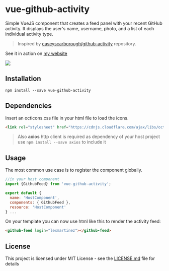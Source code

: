 # vue-github-activity
Simple VueJS component that creates a feed panel with your recent GitHub activity. It displays the user's name, username, photo, and a list of each individual activity type.

> Inspired by [caseyscarborough/github-activity](https://github.com/caseyscarborough/github-activity) repository.

See it in action on [my website](https://lexmartinez.com/)

![](https://lexmartinez.com/static/faviconx.png)

## Installation

`npm install --save vue-github-activity`

## Dependencies

Insert an octicons.css file in your html file to load the icons.

```html
<link rel="stylesheet" href="https://cdnjs.cloudflare.com/ajax/libs/octicons/3.5.0/octicons.min.css">
```

> Also **axios** http client is required as dependency of your host project use `npm install --save axios` to include it

## Usage

The most common use case is to register the component globally.

```js
//in your host component
import {GithubFeed} from 'vue-github-activity';

export default {
  name: 'HostComponent',
  components: { GithubFeed },
  resource: 'HostComponent'
} ...
```

On your template you can now use html like this to render the activity feed: 

```html
<github-feed login="lexmartinez"></github-feed>
```

## License

This project is licensed under MIT License - see the [LICENSE.md](https://github.com/lexmartinez/vue-github-activity/blob/master/LICENSE.md) file for details